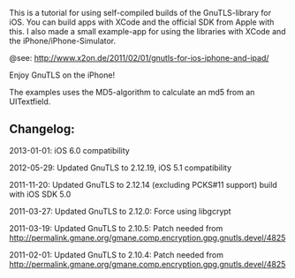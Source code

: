 This is a tutorial for using self-compiled builds of the GnuTLS-library for iOS. You can build apps with XCode and the official SDK from Apple with this. I also made a small example-app for using the libraries with XCode and the iPhone/iPhone-Simulator.

@see: http://www.x2on.de/2011/02/01/gnutls-for-ios-iphone-and-ipad/

Enjoy GnuTLS on the iPhone!

The examples uses the MD5-algorithm to calculate an md5 from an UITextfield.

## Changelog:

2013-01-01: iOS 6.0 compatibility

2012-05-29: Updated GnuTLS to 2.12.19, iOS 5.1 compatibility

2011-11-20: Updated GnuTLS to 2.12.14 (excluding PCKS#11 support) build with iOS SDK 5.0

2011-03-27: Updated GnuTLS to 2.12.0: Force using libgcrypt

2011-03-19: Updated GnuTLS to 2.10.5: Patch needed from http://permalink.gmane.org/gmane.comp.encryption.gpg.gnutls.devel/4825

2011-02-01: Updated GnuTLS to 2.10.4: Patch needed from http://permalink.gmane.org/gmane.comp.encryption.gpg.gnutls.devel/4825



